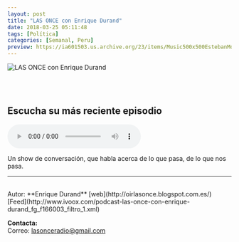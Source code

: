 ```yaml
---
layout: post
title: "LAS ONCE con Enrique Durand"
date: 2018-03-25 05:11:48
tags: [Política]
categories: [Semanal, Peru]
preview: https://ia601503.us.archive.org/23/items/Music500x500EstebanMontoya/300-logLasOnce-EnriqueDurandVillalobos.png
---
```


![LAS ONCE con Enrique Durand](https://ia601503.us.archive.org/23/items/Music500x500EstebanMontoya/500-logLasOnce-EnriqueDurandVillalobos.png)

<br/>
<br/>

## Escucha su más reciente episodio

<!--reproductor-feed=http://www.ivoox.com/podcast-las-once-con-enrique-durand_fg_f166003_filtro_1.xml-->
<!--reproductor-start-->
<audio id="audio" preload="auto" controls="" src="http://www.ivoox.com/ep-5x05-una-ciudad-caos_mf_25726795_feed_1.mp3"></audio>
<!--reproductor-end-->

Un show de conversación, que habla acerca de lo que pasa, de lo que nos pasa.  

_ _ _
<br>
Autor: **Enrique Durand**  
[web](http://oirlasonce.blogspot.com.es/)  
[Feed](http://www.ivoox.com/podcast-las-once-con-enrique-durand_fg_f166003_filtro_1.xml)  


**Contacta:**  
Correo: [lasonceradio@gmail.com](mailto:lasonceradio@gmail.com)  
